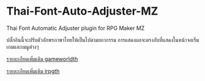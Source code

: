 # Thai-Font-Auto-Adjuster-MZ
Thai Font Automatic Adjuster plugin for RPG Maker MZ

ปลั๊กอินนี้จะปรับตัวอักษรภาษาไทยให้เป็นไปตามยถากรรม 
การแสดงผลจะตรงกับที่แสดงในหน้าจอเริ่มเกมและเมนูต่างๆ

[รายละเอียดเพิ่มเติม gameworldth](https://www.gameworldth.com/forum/forum.php?mod=viewthread&tid=3570)

[รายละเอียดเพิ่มเติม irpgth](http://irpg.in.th/thread-3509-post-31128.html#pid31128)
